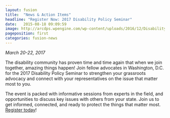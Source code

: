 ```yaml
---
layout: fusion
title:  "News & Action Items"
headline: "Register Now: 2017 Disability Policy Seminar"
date:   2015-08-18 09:09:59
image: http://arcdps.wpengine.com/wp-content/uploads/2016/12/Disability-Policy-Seminar-Logo-for-website.jpg
pageposition: first
categories: fusion-news
---
```

<em>March 20-22, 2017</em>
<p>The disability community has proven time and time again that when we join together, amazing things happen! Join fellow advocates in Washington, D.C. for the 2017 Disability Policy Seminar to strengthen your grassroots advocacy and connect with your representatives on the issue that matter most to you.</p>
<p>The event is packed with informative sessions from experts in the field, and opportunities to discuss key issues with others from your state. Join us to get informed, connected, and ready to protect the things that matter most. <a href="http://disabilitypolicyseminar.org/register">Register today</a>!</p>